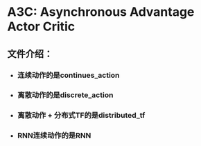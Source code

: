 # A3C: Asynchronous Advantage Actor Critic

## 文件介绍：

+ ### 连续动作的是continues_action
+ ### 离散动作的是discrete_action
+ ### 离散动作 + 分布式TF的是distributed_tf
+ ### RNN连续动作的是RNN

